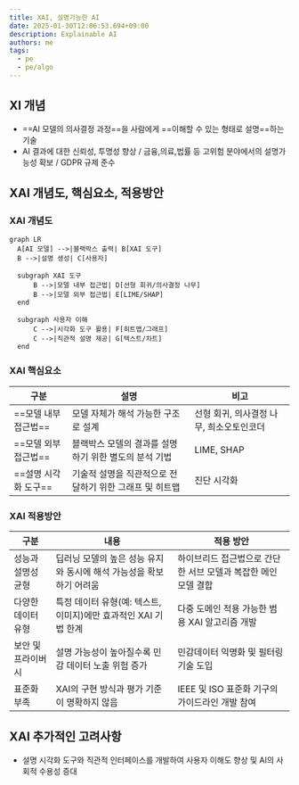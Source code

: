 ```yaml
---
title: XAI, 설명가능한 AI
date: 2025-01-30T12:06:53.694+09:00
description: Explainable AI
authors: me
tags:
  - pe
  - pe/algo
---
```


## XI 개념

- ==AI 모델의 의사결정 과정==을 사람에게 ==이해할 수 있는 형태로 설명==하는 기술
- AI 결과에 대한 신뢰성, 투명성 향상 / 금융,의료,법률 등 고위험 분야에서의 설명가능성 확보 / GDPR 규제 준수

## XAI 개념도, 핵심요소, 적용방안

### XAI 개념도

```mermaid
graph LR
  A[AI 모델] -->|블랙박스 출력| B[XAI 도구]
  B -->|설명 생성| C[사용자]

  subgraph XAI 도구
      B -->|모델 내부 접근법| D[선형 회귀/의사결정 나무]
      B -->|모델 외부 접근법| E[LIME/SHAP]
  end

  subgraph 사용자 이해
      C -->|시각화 도구 활용| F[히트맵/그래프]
      C -->|직관적 설명 제공| G[텍스트/차트]
  end
```

### XAI 핵심요소

| 구분 | 설명 | 비고 |
| --- | --- | --- |
| ==모델 내부 접근법== | 모델 자체가 해석 가능한 구조로 설계 | 선형 회귀, 의사결정 나무, 희소오토인코더 |
| ==모델 외부 접근법== | 블랙박스 모델의 결과를 설명하기 위한 별도의 분석 기법 | LIME, SHAP |
| ==설명 시각화 도구== | 기술적 설명을 직관적으로 전달하기 위한 그래프 및 히트맵 | 진단 시각화 |

### XAI 적용방안

| 구분 | 내용 | 적용 방안 |
| --- | --- | --- |
| 성능과 설명성 균형 | 딥러닝 모델의 높은 성능 유지와 동시에 해석 가능성을 확보하기 어려움 | 하이브리드 접근법으로 간단한 서브 모델과 복잡한 메인 모델 결합 |
| 다양한 데이터 유형 | 특정 데이터 유형(예: 텍스트, 이미지)에만 효과적인 XAI 기법 한계 | 다중 도메인 적용 가능한 범용 XAI 알고리즘 개발 |
| 보안 및 프라이버시 | 설명 가능성이 높아질수록 민감 데이터 노출 위험 증가 | 민감데이터 익명화 및 필터링 기술 도입 |
| 표준화 부족 | XAI의 구현 방식과 평가 기준이 명확하지 않음 |IEEE 및 ISO 표준화 기구의 가이드라인 개발 참여 |

## XAI 추가적인 고려사항

- 설명 시각화 도구와 직관적 인터페이스를 개발하여 사용자 이해도 향상 및 AI의 사회적 수용성 증대
